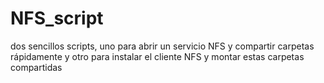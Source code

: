 # NFS_script
dos sencillos scripts, uno para abrir un servicio NFS y compartir carpetas rápidamente y otro para instalar el cliente NFS y montar estas carpetas compartidas 
